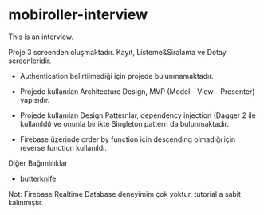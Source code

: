 # mobiroller-interview
This is an interview.


Proje 3 screenden oluşmaktadır. Kayıt, Listeme&Siralama ve Detay screenleridir.

* Authentication belirtilmediği için projede bulunmamaktadır.

* Projede kullanılan Architecture Design, MVP (Model - View - Presenter) yapısıdır.

* Projede kullanılan Design Patternlar, dependency injection (Dagger 2 ile kullanıldı) ve onunla birlikte Singleton pattern da bulunmaktadır. 

* Firebase üzerinde order by function için descending olmadığı için reverse function kullanıldı.

Diğer Bağımlılıklar

* butterknife

Not: Firebase Realtime Database deneyimim çok yoktur, tutorial a sabit kalınmıştır.
